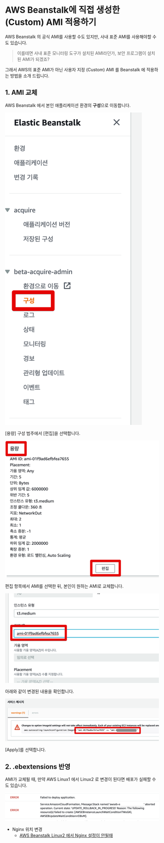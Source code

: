 # AWS Beanstalk에 직접 생성한 (Custom) AMI 적용하기

AWS Beanstalk 의 공식 AMI를 사용할 수도 있지만, 사내 표준 AMI를 사용해야할 수도 있습니다.

> 이를테면 사내 표준 모니터링 도구가 설치된 AMI라던가, 보안 프로그램이 설치된 AMI가 되겠죠?

그래서 AWS의 표준 AMI가 아닌 사용자 지정 (Custom) AMI 를 Beanstalk 에 적용하는 방법을 소개 드립니다.

## 1. AMI 교체

AWS Beanstalk 에서 본인 애플리케이션 환경의 **구성**으로 이동합니다.

![1](./images/1.png)

[용량] 구성 범주에서 [편집]을 선택합니다.

![2](./images/2.png)

편집 항목에서 AMI를 선택한 뒤, 본인이 원하는 AMI로 교체합니다.

![3](./images/3.png)

아래와 같이 변경된 내용을 확인합니다.

![4](./images/4.png)

[Apply]를 선택합니다.

## 2. .ebextensions 반영

AMI가 교체될 때, 만약 AWS Linux1 에서 Linux2 로 변경이 된다면 배포가 실패할 수도 있습니다.

![5](./images/5.png)

* Nginx 위치 변경
  * [AWS Beanstalk Linux2 에서 Nginx 설정이 안될때](https://jojoldu.tistory.com/541)

